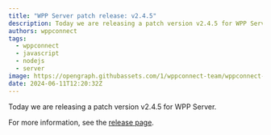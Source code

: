 ```yaml
---
title: "WPP Server patch release: v2.4.5"
description: Today we are releasing a patch version v2.4.5 for WPP Server.
authors: wppconnect
tags:
  - wppconnect
  - javascript
  - nodejs
  - server
image: https://opengraph.githubassets.com/1/wppconnect-team/wppconnect-server/releases/tag/v2.4.5
date: 2024-06-11T12:20:32Z
---
```


Today we are releasing a patch version v2.4.5 for WPP Server.

<!--truncate-->



For more information, see the [release page](https://github.com/wppconnect-team/wppconnect-server/releases/tag/v2.4.5).